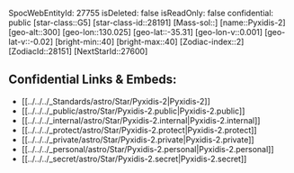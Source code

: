 ﻿---
location: [-35.31,-130.025,300]
type: Star
tags:
- astro/Star

---
SpocWebEntityId: 27755
isDeleted: false
isReadOnly: false
confidential: public
[star-class::G5]
[star-class-id::28191]
[Mass-sol::]
[name::Pyxidis-2]
[geo-alt::300]
[geo-lon::130.025]
[geo-lat::-35.31]
[geo-lon-v::0.001]
[geo-lat-v::-0.02]
[bright-min::40]
[bright-max::40]
[Zodiac-index::2]
[ZodiacId::28151]
[NextStarId::27600]



## Confidential Links & Embeds: 
- [[../../../_Standards/astro/Star/Pyxidis-2|Pyxidis-2]] 
- [[../../../_public/astro/Star/Pyxidis-2.public|Pyxidis-2.public]] 
- [[../../../_internal/astro/Star/Pyxidis-2.internal|Pyxidis-2.internal]] 
- [[../../../_protect/astro/Star/Pyxidis-2.protect|Pyxidis-2.protect]] 
- [[../../../_private/astro/Star/Pyxidis-2.private|Pyxidis-2.private]] 
- [[../../../_personal/astro/Star/Pyxidis-2.personal|Pyxidis-2.personal]] 
- [[../../../_secret/astro/Star/Pyxidis-2.secret|Pyxidis-2.secret]] 
